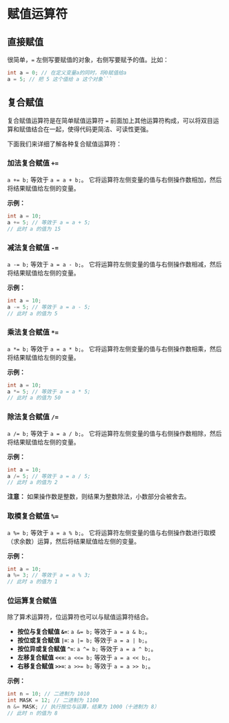 # 赋值运算符

## 直接赋值

很简单，`=` 左侧写要赋值的对象，右侧写要赋予的值。比如：

```c
int a = 0; // 在定义变量a的同时，将0赋值给a
a = 5; // 把 5 这个值给 a 这个对象```
```

## 复合赋值

复合赋值运算符是在简单赋值运算符 `=` 前面加上其他运算符构成，可以将双目运算和赋值结合在一起，使得代码更简洁、可读性更强。

下面我们来详细了解各种复合赋值运算符：

### 加法复合赋值 `+=`

`a += b;` 等效于 `a = a + b;`。 它将运算符左侧变量的值与右侧操作数相加，然后将结果赋值给左侧的变量。

**示例：**

```c
int a = 10;
a += 5; // 等效于 a = a + 5;
// 此时 a 的值为 15
```

### 减法复合赋值 `-=`

`a -= b;` 等效于 `a = a - b;`。 它将运算符左侧变量的值与右侧操作数相减，然后将结果赋值给左侧的变量。

**示例：**

```c
int a = 10;
a -= 5; // 等效于 a = a - 5;
// 此时 a 的值为 5
```

### 乘法复合赋值 `*=`

`a *= b;` 等效于 `a = a * b;`。 它将运算符左侧变量的值与右侧操作数相乘，然后将结果赋值给左侧的变量。

**示例：**

```c
int a = 10;
a *= 5; // 等效于 a = a * 5;
// 此时 a 的值为 50
```

### 除法复合赋值 `/=`

`a /= b;` 等效于 `a = a / b;`。 它将运算符左侧变量的值与右侧操作数相除，然后将结果赋值给左侧的变量。

**示例：**

```c
int a = 10;
a /= 5; // 等效于 a = a / 5;
// 此时 a 的值为 2
```

**注意：** 如果操作数是整数，则结果为整数除法，小数部分会被舍去。

### 取模复合赋值 `%=`

`a %= b;` 等效于 `a = a % b;`。 它将运算符左侧变量的值与右侧操作数进行取模（求余数）运算，然后将结果赋值给左侧的变量。

**示例：**

```c
int a = 10;
a %= 3; // 等效于 a = a % 3;
// 此时 a 的值为 1
```

### 位运算复合赋值

除了算术运算符，位运算符也可以与赋值运算符结合。

* **按位与复合赋值 `&=`**: `a &= b;` 等效于 `a = a & b;`。
* **按位或复合赋值 `|=`**: `a |= b;` 等效于 `a = a | b;`。
* **按位异或复合赋值 `^=`**: `a ^= b;` 等效于 `a = a ^ b;`。
* **左移复合赋值 `<<=`**: `a <<= b;` 等效于 `a = a << b;`。
* **右移复合赋值 `>>=`**: `a >>= b;` 等效于 `a = a >> b;`。

**示例：**

```c
int n = 10; // 二进制为 1010
int MASK = 12; // 二进制为 1100
n &= MASK; // 执行按位与运算，结果为 1000（十进制为 8）
// 此时 n 的值为 8
```
